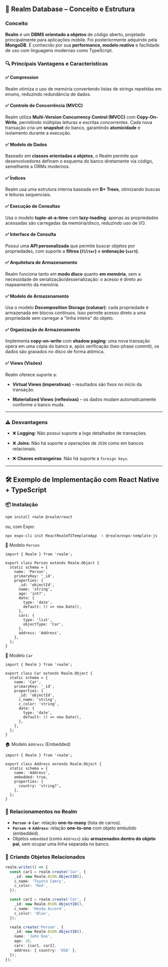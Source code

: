 ## 🧩 Realm Database – Conceito e Estrutura
### Conceito

**Realm** é um **DBMS orientado a objetos** de código aberto, projetado principalmente para aplicações mobile. Foi posteriormente adquirido pela **MongoDB**. É conhecido por sua **performance, modelo reativo** e facilidade de uso com linguagens modernas como TypeScript.

### 🔍 Principais Vantagens e Características

#### ✅ **Compression**

Realm otimiza o uso de memória convertendo listas de strings repetidas em enums, reduzindo redundância de dados.

#### ✅ **Controle de Concorrência (MVCC)**

Realm utiliza **Multi-Version Concurrency Control (MVCC)** com **Copy-On-Write**, permitindo múltiplas leituras e escritas concorrentes. Cada nova transação cria um **snapshot** do banco, garantindo **atomicidade** e isolamento durante a execução.

#### ✅ **Modelo de Dados**

Baseado em **classes orientadas a objetos**, o Realm permite que desenvolvedores definam o esquema do banco diretamente via código, semelhante a ORMs modernos.

#### ✅ **Índices**

Realm usa uma estrutura interna baseada em **B+ Trees**, otimizando buscas e leituras sequenciais.

#### ✅ **Execução de Consultas**

Usa o modelo **tuple-at-a-time** com **lazy-loading**: apenas as propriedades acessadas são carregadas da memória/disco, reduzindo uso de I/O.

#### ✅ **Interface de Consulta**

Possui uma **API personalizada** que permite buscar objetos por propriedades, com suporte a **filtros (`filter`)** e **ordenação (`sort`)**.

#### ✅ **Arquitetura de Armazenamento**

Realm funciona tanto em **modo disco** quanto **em memória**, sem a necessidade de serialização/desserialização: o acesso é direto ao mapeamento da memória.

#### ✅ **Modelo de Armazenamento**

Usa o modelo **Decomposition Storage (colunar)**: cada propriedade é armazenada em blocos contínuos. Isso permite acesso direto a uma propriedade sem carregar a "linha inteira" do objeto.

#### ✅ **Organização de Armazenamento**

Implementa **copy-on-write** com **shadow paging**: uma nova transação opera em uma cópia do banco e, após verificação (two-phase commit), os dados são gravados no disco de forma atômica.

#### ✅ **Views (Visões)**

Realm oferece suporte a:

- **Virtual Views (imperativas)** – resultados são fixos no início da transação.
    
- **Materialized Views (reflexivas)** – os dados mudam automaticamente conforme o banco muda.
    

---

### ⚠️ Desvantagens

- ❌ **Logging**: Não possui suporte a logs detalhados de transações.
    
- ❌ **Joins**: Não há suporte a operações de `JOIN` como em bancos relacionais.
    
- ❌ **Chaves estrangeiras**: Não há suporte a `foreign keys`.
    

---

## 🛠️ Exemplo de Implementação com React Native + TypeScript

### 📦 Instalação
```bash
npm install realm @realm/react
```
ou, com Expo:
```bash
npx expo-cli init ReactRealmTSTemplateApp -t @realm/expo-template-js
```

👤 Modelo `Person`
```tsx
import { Realm } from 'realm';

export class Person extends Realm.Object {
  static schema = {
    name: 'Person',
    primaryKey: '_id',
    properties: {
      _id: 'objectId',
      name: 'string',
      age: 'int?',
      date: {
        type: 'date',
        default: () => new Date(),
      },
      cars: {
        type: 'list',
        objectType: 'Car',
      },
      address: 'Address',
    },
  };
}

```

🚗 Modelo `Car`
```tsx
import { Realm } from 'realm';

export class Car extends Realm.Object {
  static schema = {
    name: 'Car',
    primaryKey: '_id',
    properties: {
      _id: 'objectId',
      c_name: 'string',
      c_color: 'string',
      date: {
        type: 'date',
        default: () => new Date(),
      },
    },
  };
}
```

🏠 Modelo `Address` (Embedded)
```tsx
import { Realm } from 'realm';

export class Address extends Realm.Object {
  static schema = {
    name: 'Address',
    embedded: true,
    properties: {
      country: 'string?',
    },
  };
}
```

### 🔗 Relacionamentos no Realm

- **`Person` → `Car`**: relação **one-to-many** (lista de carros).
- **`Person` → `Address`**: relação **one-to-one** com objeto embutido (embedded).
- Objetos `embedded` (como `Address`) são **armazenados dentro do objeto pai**, sem ocupar uma linha separada no banco.


### 🧪 Criando Objetos Relacionados
```ts
realm.write(() => {
  const car1 = realm.create('Car', {
    _id: new Realm.BSON.ObjectID(),
    c_name: 'Toyota Camry',
    c_color: 'Red',
  });

  const car2 = realm.create('Car', {
    _id: new Realm.BSON.ObjectID(),
    c_name: 'Honda Accord',
    c_color: 'Blue',
  });

  realm.create('Person', {
    _id: new Realm.BSON.ObjectID(),
    name: 'John Doe',
    age: 30,
    cars: [car1, car2],
    address: { country: 'USA' },
  });
});
```
